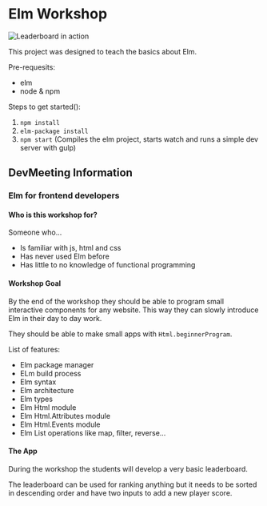 # Elm Workshop

![Leaderboard in action](http://g.recordit.co/DnsFbL8TzX.gif "Leaderboard in action")

This project was designed to teach the basics about Elm.

Pre-requesits:

- elm 
- node & npm

Steps to get started():

1. `npm install`
2. `elm-package install`
3. `npm start` (Compiles the elm project, starts watch and runs a simple dev server with gulp)



## DevMeeting Information

### Elm for frontend developers

#### Who is this workshop for? 

Someone who...

- Is familiar with js, html and css
- Has never used Elm before
- Has little to no knowledge of functional programming

#### Workshop Goal

By the end of the workshop they should be able to program small interactive components for any website. This way they can slowly introduce Elm in their day to day work.

They should be able to make small apps with `Html.beginnerProgram`.

List of features:

- Elm package manager
- ELm build process
- Elm syntax
- Elm architecture
- Elm types
- Elm Html module
- Elm Html.Attributes module
- Elm Html.Events module
- Elm List operations like map, filter, reverse...

#### The App

During the workshop the students will develop a very basic leaderboard.

The leaderboard can be used for ranking anything but it needs to be sorted in descending order and have two inputs to add a new player score.



